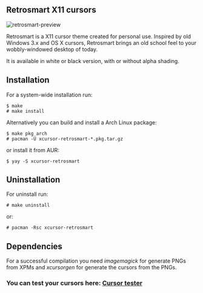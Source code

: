 Retrosmart X11 cursors
----------------------

![retrosmart-preview](https://raw.githubusercontent.com/mdomlop/retrosmart-x11-cursors/master/preview.gif "Retrosmart X11 cursor theme preview")

Retrosmart is a X11 cursor theme created for personal use. Inspired by old
Windows 3.x and OS X cursors, Retrosmart brings an old school feel to your
wobbly-windowed desktop of today.

It is available in white or black version, with or without alpha shading.

Installation
------------

For a system-wide installation run:

    $ make
    # make install

Alternatively you can build and install a Arch Linux package:

    $ make pkg_arch
    # pacman -U xcursor-retrosmart-*.pkg.tar.gz

or install it from AUR:

    $ yay -S xcursor-retrosmart

Uninstallation
--------------

For uninstall run:

    # make uninstall

or:

    # pacman -Rsc xcursor-retrosmart

Dependencies
------------

For a successful compilation you need *imagemagick* for generate PNGs from XPMs
and *xcursorgen* for generate the cursors from the PNGs.


### You can test your cursors here: [Cursor tester](https://htmlpreview.github.io/?https://github.com/mdomlop/retrosmart-x11-cursors/blob/master/cursortest.html)


